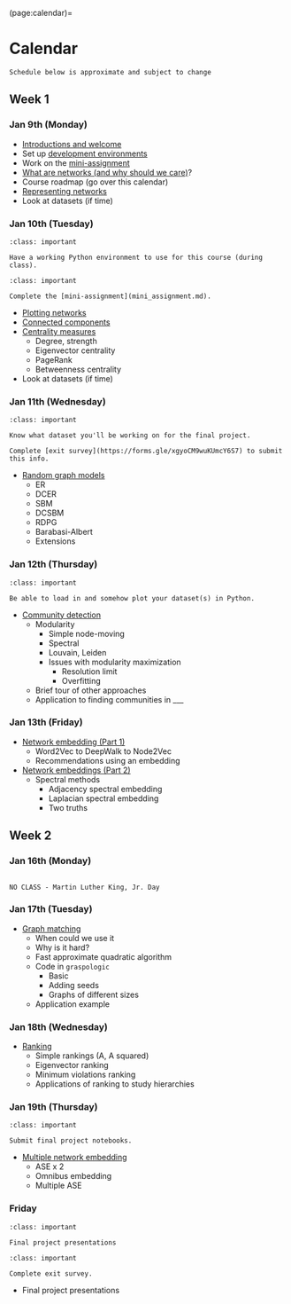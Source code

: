 (page:calendar)=
# Calendar 
```{note}
Schedule below is approximate and subject to change
```

## Week 1
### Jan 9th (Monday)
- [Introductions and welcome](https://bdpedigo.github.io/networks-course/welcome.html)
- Set up [development environments](python.md)
- Work on the [mini-assignment](mini_assignment.md)
- [What are networks (and why should we care)](https://bdpedigo.github.io/networks-course/what_are_networks.html)?
- Course roadmap (go over this calendar)
- [Representing networks](representing_networks.ipynb)
- Look at datasets (if time)

### Jan 10th (Tuesday)

```{admonition} Due during class
:class: important

Have a working Python environment to use for this course (during class).
```

```{admonition} Due end of day
:class: important

Complete the [mini-assignment](mini_assignment.md).
```
- [Plotting networks](plotting_networks.ipynb)
- [Connected components](connected_components.ipynb)
- [Centrality measures](centrality.ipynb)
   - Degree, strength
   - Eigenvector centrality
   - PageRank
   - Betweenness centrality
- Look at datasets (if time)

### Jan 11th (Wednesday)
```{admonition} Due during class
:class: important

Know what dataset you'll be working on for the final project.

Complete [exit survey](https://forms.gle/xgyoCM9wuKUmcY6S7) to submit this info.
```

- [Random graph models](random_graphs.ipynb)
   - ER
   - DCER
   - SBM
   - DCSBM
   - RDPG
   - Barabasi-Albert
   - Extensions


### Jan 12th (Thursday)

```{admonition} Due during class
:class: important

Be able to load in and somehow plot your dataset(s) in Python.
```

- [Community detection](community_detection.ipynb)
   - Modularity
     - Simple node-moving
     - Spectral
     - Louvain, Leiden
     - Issues with modularity maximization
       - Resolution limit
       - Overfitting
   - Brief tour of other approaches
   - Application to finding communities in ___


### Jan 13th (Friday)
- [Network embedding (Part 1)](embedding.ipynb)
   - Word2Vec to DeepWalk to Node2Vec
   - Recommendations using an embedding 
- [Network embeddings (Part 2)](embedding.ipynb)
  - Spectral methods
    - Adjacency spectral embedding
    - Laplacian spectral embedding
    - Two truths

## Week 2
### Jan 16th (Monday)

```{warning}

NO CLASS - Martin Luther King, Jr. Day

```


### Jan 17th (Tuesday)
- [Graph matching](graph_matching.ipynb)
   - When could we use it 
   - Why is it hard?
   - Fast approximate quadratic algorithm
   - Code in `graspologic`
     - Basic
     - Adding seeds
     - Graphs of different sizes
   - Application example

### Jan 18th (Wednesday)
- [Ranking](ranking.ipynb)
  - Simple rankings (A, A squared)
  - Eigenvector ranking
  - Minimum violations ranking
  - Applications of ranking to study hierarchies

### Jan 19th (Thursday)

```{admonition} Due by beginning of class
:class: important

Submit final project notebooks.
```


- [Multiple network embedding](multiple_embedding.ipynb)
   - ASE x 2 
   - Omnibus embedding
   - Multiple ASE

### Friday
```{admonition} Due in class
:class: important

Final project presentations
```

```{admonition} Due by end of day
:class: important

Complete exit survey.
```

- Final project presentations


<!-- 
- [One-sample testing (external link)](https://docs.neurodata.io/maggot_connectome/feedforwardness_data.html)
  - [Example of COVID effects on organizational communication from MSFT](http://116.203.245.78/studii/sars-cov-2/2104.00641.pdf) 
- [Two-sample testing (external link)](https://docs.neurodata.io/bilateral-connectome/nmc.pdf)
  - Code and more info can be found [here](https://github.com/neurodata/bilateral-connectome).
- [Network kernels](https://ysig.github.io/GraKeL/0.1a8/classes.html#kernels) -->
<!-- ### Topics we didn't get to
- Clustering embeddings
- Graph neural networks + supervised embeddings -->